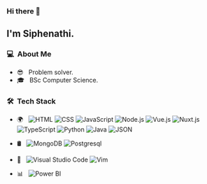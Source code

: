 ### Hi there 👋
<h2>I'm Siphenathi.</h2>

<h3> 💻 &nbsp;About Me </h3>

- 😎 &nbsp; Problem solver.
- 🎓 &nbsp; BSc Computer Science.


<h3> 🛠 &nbsp;Tech Stack</h3>

- 🌍 &nbsp;
  ![HTML](https://img.shields.io/badge/-HTML-333333?style=flat&logo=HTML5)
  ![CSS](https://img.shields.io/badge/-CSS-333333?style=flat&logo=CSS3&logoColor=1572B6)
  ![JavaScript](https://img.shields.io/badge/-JavaScript-333333?style=flat&logo=javascript)
  ![Node.js](https://img.shields.io/badge/-Node.js-333333?style=flat&logo=node.js)
  ![Vue.js](https://img.shields.io/badge/-Vue.js-333333?style=flat&logo=vue.js)
  ![Nuxt.js](https://img.shields.io/badge/-Nuxt.js-333333?style=flat&logo=nuxt.js)
  ![TypeScript](https://img.shields.io/badge/-TypeScript-333333?style=flat&logo=typescript)
  ![Python](https://img.shields.io/badge/-Python-333333?style=flat&logo=python)
  ![Java](https://img.shields.io/badge/-Java-333333?style=flat&logo=java)
  ![JSON](https://img.shields.io/badge/-JSON-333333?style=flat&logo=json)
  
  
- 🛢 &nbsp;
  ![MongoDB](https://img.shields.io/badge/-MongoDB-333333?style=flat&logo=mongodb)
   ![Postgresql](https://img.shields.io/badge/-Postgresql-333333?style=flat&logo=postgresql)
- 🔧 &nbsp;
  ![Visual Studio Code](https://img.shields.io/badge/-Visual%20Studio%20Code-333333?style=flat&logo=visual-studio-code&logoColor=007ACC)
   ![Vim](https://img.shields.io/badge/-Vim-333333?style=flat&logo=vim&logoColor=007ACC)
- 📊 &nbsp;
![Power BI](https://img.shields.io/badge/-PowerBi-333333?style=flat&logo=powerbi&logoColor=007ACC)
